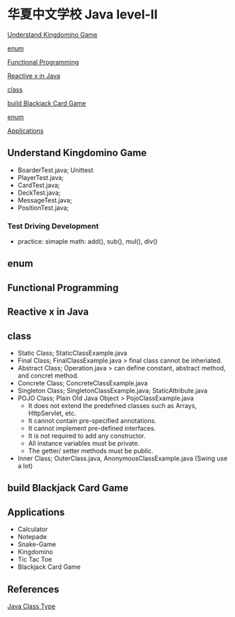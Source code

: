 # 华夏中文学校 Java level-II

[Understand Kingdomino Game](#Understand-Kingdomino-Game)

[enum](#enum)

[Functional Programming](#Functional-Programming)

[Reactive x in Java](#Reactive-x-in-Java)

[class](#class)

[build Blackjack Card Game](#build-Blackjack-Card-Game)

[enum](#enum)

[](#)

[](#)

[](#)

[Applications](#Applications)

## Understand Kingdomino Game
* BoarderTest.java; Unittest
* PlayerTest.java;
* CardTest.java;
* DeckTest.java;
* MessageTest.java;
* PositionTest.java;
### Test Driving Development
* practice: simaple math: add(), sub(), mul(), div()

## enum

## Functional Programming

## Reactive x in Java

## class
* Static Class; StaticClassExample.java
* Final Class; FinalClassExample.java > final class cannot be inheriated.
* Abstract Class; Operation.java > can define constant, abstract method, and concret method.
* Concrete Class; ConcreteClassExample.java
* Singleton Class; SingletonClassExample.java; StaticAttribute.java
* POJO Class; Plain Old Java Object > PojoClassExample.java
    - It does not extend the predefined classes such as Arrays, HttpServlet, etc.
    - It cannot contain pre-specified annotations.
    - It cannot implement pre-defined interfaces.
    - It is not required to add any constructor.
    - All instance variables must be private.
    - The getter/ setter methods must be public.
* Inner Class; OuterClass.java, AnonymousClassExample.java (Swing use a lot)

## build Blackjack Card Game

## Applications
* Calculator
* Notepade
* Snake-Game
* Kingdomino
* Tic Tac Toe
* Blackjack Card Game

## References
[Java Class Type](https://www.javatpoint.com/types-of-classes-in-java)
